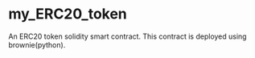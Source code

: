 # my_ERC20_token
An ERC20 token solidity smart contract. This contract is deployed using brownie(python).
